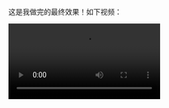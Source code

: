 这是我做完的最终效果！如下视频：

<video src="%E8%BD%AE%E6%92%AD%E5%9B%BE-%E7%AC%94%E8%AE%B0%E5%9B%BE%E8%A1%A8/%E8%BD%AE%E6%92%AD%E5%9B%BE%E6%9C%80%E7%BB%88%E6%95%88%E6%9E%9C.mp4"></video>